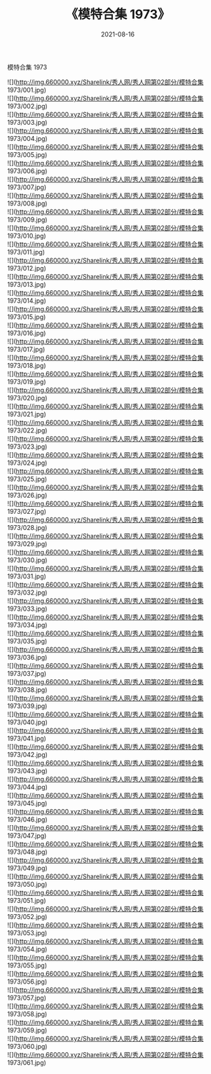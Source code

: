 ﻿---
layout: post
title:  《模特合集 1973》
date:   2021-08-16
img: http://img.660000.xyz/Sharelink/秀人网/秀人网第02部分/模特合集 1973/000.jpg
categories: [美女, 清纯, 唯美]
---

模特合集 1973

  ![](http://img.660000.xyz/Sharelink/秀人网/秀人网第02部分/模特合集 1973/001.jpg) <br> ![](http://img.660000.xyz/Sharelink/秀人网/秀人网第02部分/模特合集 1973/002.jpg) <br> ![](http://img.660000.xyz/Sharelink/秀人网/秀人网第02部分/模特合集 1973/003.jpg) <br> ![](http://img.660000.xyz/Sharelink/秀人网/秀人网第02部分/模特合集 1973/004.jpg) <br> ![](http://img.660000.xyz/Sharelink/秀人网/秀人网第02部分/模特合集 1973/005.jpg) <br> ![](http://img.660000.xyz/Sharelink/秀人网/秀人网第02部分/模特合集 1973/006.jpg) <br> ![](http://img.660000.xyz/Sharelink/秀人网/秀人网第02部分/模特合集 1973/007.jpg) <br> ![](http://img.660000.xyz/Sharelink/秀人网/秀人网第02部分/模特合集 1973/008.jpg) <br> ![](http://img.660000.xyz/Sharelink/秀人网/秀人网第02部分/模特合集 1973/009.jpg) <br> ![](http://img.660000.xyz/Sharelink/秀人网/秀人网第02部分/模特合集 1973/010.jpg) <br> ![](http://img.660000.xyz/Sharelink/秀人网/秀人网第02部分/模特合集 1973/011.jpg) <br> ![](http://img.660000.xyz/Sharelink/秀人网/秀人网第02部分/模特合集 1973/012.jpg) <br> ![](http://img.660000.xyz/Sharelink/秀人网/秀人网第02部分/模特合集 1973/013.jpg) <br> ![](http://img.660000.xyz/Sharelink/秀人网/秀人网第02部分/模特合集 1973/014.jpg) <br> ![](http://img.660000.xyz/Sharelink/秀人网/秀人网第02部分/模特合集 1973/015.jpg) <br> ![](http://img.660000.xyz/Sharelink/秀人网/秀人网第02部分/模特合集 1973/016.jpg) <br> ![](http://img.660000.xyz/Sharelink/秀人网/秀人网第02部分/模特合集 1973/017.jpg) <br> ![](http://img.660000.xyz/Sharelink/秀人网/秀人网第02部分/模特合集 1973/018.jpg) <br> ![](http://img.660000.xyz/Sharelink/秀人网/秀人网第02部分/模特合集 1973/019.jpg) <br> ![](http://img.660000.xyz/Sharelink/秀人网/秀人网第02部分/模特合集 1973/020.jpg) <br> ![](http://img.660000.xyz/Sharelink/秀人网/秀人网第02部分/模特合集 1973/021.jpg) <br> ![](http://img.660000.xyz/Sharelink/秀人网/秀人网第02部分/模特合集 1973/022.jpg) <br> ![](http://img.660000.xyz/Sharelink/秀人网/秀人网第02部分/模特合集 1973/023.jpg) <br> ![](http://img.660000.xyz/Sharelink/秀人网/秀人网第02部分/模特合集 1973/024.jpg) <br> ![](http://img.660000.xyz/Sharelink/秀人网/秀人网第02部分/模特合集 1973/025.jpg) <br> ![](http://img.660000.xyz/Sharelink/秀人网/秀人网第02部分/模特合集 1973/026.jpg) <br> ![](http://img.660000.xyz/Sharelink/秀人网/秀人网第02部分/模特合集 1973/027.jpg) <br> ![](http://img.660000.xyz/Sharelink/秀人网/秀人网第02部分/模特合集 1973/028.jpg) <br> ![](http://img.660000.xyz/Sharelink/秀人网/秀人网第02部分/模特合集 1973/029.jpg) <br> ![](http://img.660000.xyz/Sharelink/秀人网/秀人网第02部分/模特合集 1973/030.jpg) <br> ![](http://img.660000.xyz/Sharelink/秀人网/秀人网第02部分/模特合集 1973/031.jpg) <br> ![](http://img.660000.xyz/Sharelink/秀人网/秀人网第02部分/模特合集 1973/032.jpg) <br> ![](http://img.660000.xyz/Sharelink/秀人网/秀人网第02部分/模特合集 1973/033.jpg) <br> ![](http://img.660000.xyz/Sharelink/秀人网/秀人网第02部分/模特合集 1973/034.jpg) <br> ![](http://img.660000.xyz/Sharelink/秀人网/秀人网第02部分/模特合集 1973/035.jpg) <br> ![](http://img.660000.xyz/Sharelink/秀人网/秀人网第02部分/模特合集 1973/036.jpg) <br> ![](http://img.660000.xyz/Sharelink/秀人网/秀人网第02部分/模特合集 1973/037.jpg) <br> ![](http://img.660000.xyz/Sharelink/秀人网/秀人网第02部分/模特合集 1973/038.jpg) <br> ![](http://img.660000.xyz/Sharelink/秀人网/秀人网第02部分/模特合集 1973/039.jpg) <br> ![](http://img.660000.xyz/Sharelink/秀人网/秀人网第02部分/模特合集 1973/040.jpg) <br> ![](http://img.660000.xyz/Sharelink/秀人网/秀人网第02部分/模特合集 1973/041.jpg) <br> ![](http://img.660000.xyz/Sharelink/秀人网/秀人网第02部分/模特合集 1973/042.jpg) <br> ![](http://img.660000.xyz/Sharelink/秀人网/秀人网第02部分/模特合集 1973/043.jpg) <br> ![](http://img.660000.xyz/Sharelink/秀人网/秀人网第02部分/模特合集 1973/044.jpg) <br> ![](http://img.660000.xyz/Sharelink/秀人网/秀人网第02部分/模特合集 1973/045.jpg) <br> ![](http://img.660000.xyz/Sharelink/秀人网/秀人网第02部分/模特合集 1973/046.jpg) <br> ![](http://img.660000.xyz/Sharelink/秀人网/秀人网第02部分/模特合集 1973/047.jpg) <br> ![](http://img.660000.xyz/Sharelink/秀人网/秀人网第02部分/模特合集 1973/048.jpg) <br> ![](http://img.660000.xyz/Sharelink/秀人网/秀人网第02部分/模特合集 1973/049.jpg) <br> ![](http://img.660000.xyz/Sharelink/秀人网/秀人网第02部分/模特合集 1973/050.jpg) <br> ![](http://img.660000.xyz/Sharelink/秀人网/秀人网第02部分/模特合集 1973/051.jpg) <br> ![](http://img.660000.xyz/Sharelink/秀人网/秀人网第02部分/模特合集 1973/052.jpg) <br> ![](http://img.660000.xyz/Sharelink/秀人网/秀人网第02部分/模特合集 1973/053.jpg) <br> ![](http://img.660000.xyz/Sharelink/秀人网/秀人网第02部分/模特合集 1973/054.jpg) <br> ![](http://img.660000.xyz/Sharelink/秀人网/秀人网第02部分/模特合集 1973/055.jpg) <br> ![](http://img.660000.xyz/Sharelink/秀人网/秀人网第02部分/模特合集 1973/056.jpg) <br> ![](http://img.660000.xyz/Sharelink/秀人网/秀人网第02部分/模特合集 1973/057.jpg) <br> ![](http://img.660000.xyz/Sharelink/秀人网/秀人网第02部分/模特合集 1973/058.jpg) <br> ![](http://img.660000.xyz/Sharelink/秀人网/秀人网第02部分/模特合集 1973/059.jpg) <br> ![](http://img.660000.xyz/Sharelink/秀人网/秀人网第02部分/模特合集 1973/060.jpg) <br> ![](http://img.660000.xyz/Sharelink/秀人网/秀人网第02部分/模特合集 1973/061.jpg) <br>